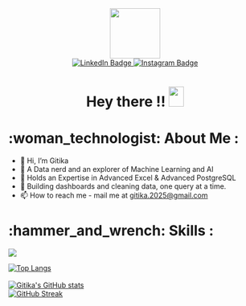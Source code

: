 <div id="header" align="center">
  <img src="https://i.pinimg.com/564x/b7/79/90/b77990c5cd77083976aebcecd01d77c6.jpg" width="100"/>
 <div id="badges">
  <a href="https://www.linkedin.com/in/gitika-gtka26/" target="_blank">
    <img src="https://img.shields.io/badge/LinkedIn-blue?style=for-the-badge&logo=linkedin&logoColor=white" alt="LinkedIn Badge"/>
  </a>
  <a href="https://www.instagram.com/gi.ti.ka/" target="_blank">
    <img src="https://img.shields.io/badge/Instagram-magenta?style=for-the-badge&logo=instagram&logoColor=white" alt="Instagram Badge"/>
  </a>
</div>
 <img src="https://komarev.com/ghpvc/?username=Gitika-26&style=flat-square&color=blue" alt=""/>
</div>
<h1 align="center">
  Hey there !!
  <img src="https://media.giphy.com/media/hvRJCLFzcasrR4ia7z/giphy.gif" width="30px" height="40px"/>
</h1>
<h1>:woman_technologist: About Me :</h1>

- 👋 Hi, I’m Gitika
- 👀 A Data nerd and an explorer of Machine Learning and AI
- 🌱 Holds an Expertise in Advanced Excel & Advanced PostgreSQL 
- 💞️ Building dashboards and cleaning data, one query at a time.
- 📫 How to reach me - mail me at gitika.2025@gmail.com


<h1> :hammer_and_wrench: Skills :</h1>
<p >
  <a href="https://skillicons.dev">
    <img src="https://skillicons.dev/icons?i=py,postgresql,sklearn,git,github,windows" />
  </a>
</p>


[![Top Langs](https://github-readme-stats.vercel.app/api/top-langs/?username=Gitika-26&layout=compact&theme=vision-friendly-dark)](https://github.com/Gitika2025/github-readme-stats)<br/><br/>
[![Gitika's GitHub stats](https://github-readme-stats.vercel.app/api?username=Gitika-26&show_icons=true&theme=radical)](https://github.com/Gitika2025/github-readme-stats) <br/>
[![GitHub Streak](https://streak-stats.demolab.com?user=Gitika-26&theme=dark&hide_border=true)](https://git.io/streak-stats)


<!---
Gitika-26/Gitika-26 is a ✨ special ✨ repository because its `README.md` (this file) appears on your GitHub profile.
You can click the Preview link to take a look at your changes.
--->
